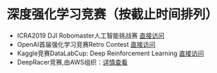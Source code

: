 # 深度强化学习竞赛（按截止时间排列）
+ ICRA2019 DJI Robomaster人工智能挑战赛 [直接访问](https://www.robomaster.com/zh-CN/robo/icra)
+ OpenAI首届强化学习竞赛Retro Contest [直接访问](https://blog.openai.com/retro-contest/)
+ Kaggle竞赛DataLabCup: Deep Reinforcement Learning [直接访问](https://www.kaggle.com/c/datalabcup-deep-reinforcement-learning)
+ DeepRacer竞赛,由AWS组织：[详情查看](https://aws.amazon.com/cn/deepracer/)

